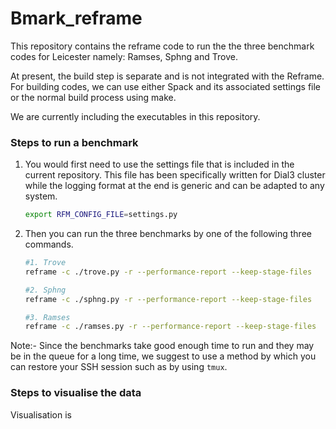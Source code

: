 # Bmark_reframe

This repository contains the reframe code to run the the three benchmark codes for Leicester namely: Ramses, Sphng and Trove.

At present, the build step is separate and is not integrated with the Reframe. For building codes, we can use either Spack and its associated settings file or the normal build process using make.

We are currently including the executables in this repository.



### Steps to run a benchmark

1. You would first need to use the settings file that is included in the current repository. This file has been specifically written for Dial3 cluster while the logging format at the end is generic and can be adapted to any system.

   ```bash
   export RFM_CONFIG_FILE=settings.py
   ```

2. Then you can run the three benchmarks by one of the following three commands.

   ```bash
   #1. Trove
   reframe -c ./trove.py -r --performance-report --keep-stage-files
   
   #2. Sphng
   reframe -c ./sphng.py -r --performance-report --keep-stage-files
   
   #3. Ramses
   reframe -c ./ramses.py -r --performance-report --keep-stage-files
   ```

   

Note:- Since the benchmarks take good enough time to run and they may be in the queue for a long time, we suggest to use a method by which you can restore your SSH session such as by using `tmux`.

### Steps to visualise the data

Visualisation is 

